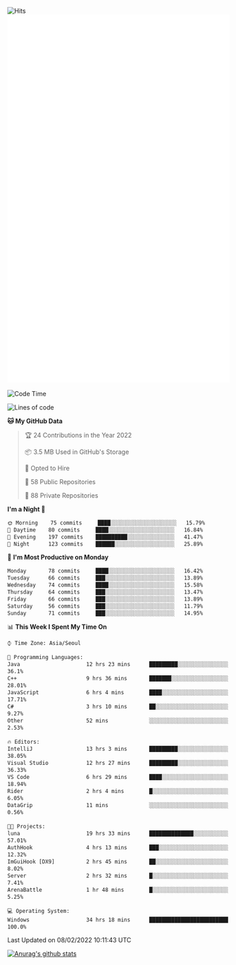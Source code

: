 ![Hits](https://hits.seeyoufarm.com/api/count/incr/badge.svg?url=https%3A%2F%2Fgithub.com%2Fkokose1234&count_bg=%2379C83D&title_bg=%23555555&icon=apple.svg&icon_color=%23E7E7E7&title=hits&edge_flat=false)
<br/>
![Metrics](https://github.com/kokose1234/kokose1234/blob/main/github-metrics.svg)

<!--START_SECTION:waka-->
![Code Time](http://img.shields.io/badge/Code%20Time-455%20hrs%2052%20mins-blue)

![Lines of code](https://img.shields.io/badge/From%20Hello%20World%20I%27ve%20Written-8%20Million%20lines%20of%20code-blue)

**🐱 My GitHub Data** 

> 🏆 24 Contributions in the Year 2022
 > 
> 📦 3.5 MB Used in GitHub's Storage 
 > 
> 💼 Opted to Hire
 > 
> 📜 58 Public Repositories 
 > 
> 🔑 88 Private Repositories  
 > 
**I'm a Night 🦉** 

```text
🌞 Morning    75 commits     ████░░░░░░░░░░░░░░░░░░░░░   15.79% 
🌆 Daytime    80 commits     ████░░░░░░░░░░░░░░░░░░░░░   16.84% 
🌃 Evening    197 commits    ██████████░░░░░░░░░░░░░░░   41.47% 
🌙 Night      123 commits    ██████░░░░░░░░░░░░░░░░░░░   25.89%

```
📅 **I'm Most Productive on Monday** 

```text
Monday       78 commits     ████░░░░░░░░░░░░░░░░░░░░░   16.42% 
Tuesday      66 commits     ███░░░░░░░░░░░░░░░░░░░░░░   13.89% 
Wednesday    74 commits     ████░░░░░░░░░░░░░░░░░░░░░   15.58% 
Thursday     64 commits     ███░░░░░░░░░░░░░░░░░░░░░░   13.47% 
Friday       66 commits     ███░░░░░░░░░░░░░░░░░░░░░░   13.89% 
Saturday     56 commits     ███░░░░░░░░░░░░░░░░░░░░░░   11.79% 
Sunday       71 commits     ███░░░░░░░░░░░░░░░░░░░░░░   14.95%

```


📊 **This Week I Spent My Time On** 

```text
⌚︎ Time Zone: Asia/Seoul

💬 Programming Languages: 
Java                     12 hrs 23 mins      █████████░░░░░░░░░░░░░░░░   36.1% 
C++                      9 hrs 36 mins       ███████░░░░░░░░░░░░░░░░░░   28.01% 
JavaScript               6 hrs 4 mins        ████░░░░░░░░░░░░░░░░░░░░░   17.71% 
C#                       3 hrs 10 mins       ██░░░░░░░░░░░░░░░░░░░░░░░   9.27% 
Other                    52 mins             ░░░░░░░░░░░░░░░░░░░░░░░░░   2.53%

🔥 Editors: 
IntelliJ                 13 hrs 3 mins       █████████░░░░░░░░░░░░░░░░   38.05% 
Visual Studio            12 hrs 27 mins      █████████░░░░░░░░░░░░░░░░   36.33% 
VS Code                  6 hrs 29 mins       ████░░░░░░░░░░░░░░░░░░░░░   18.94% 
Rider                    2 hrs 4 mins        █░░░░░░░░░░░░░░░░░░░░░░░░   6.05% 
DataGrip                 11 mins             ░░░░░░░░░░░░░░░░░░░░░░░░░   0.56%

🐱‍💻 Projects: 
luna                     19 hrs 33 mins      ██████████████░░░░░░░░░░░   57.01% 
AuthHook                 4 hrs 13 mins       ███░░░░░░░░░░░░░░░░░░░░░░   12.32% 
ImGuiHook [DX9]          2 hrs 45 mins       ██░░░░░░░░░░░░░░░░░░░░░░░   8.02% 
Server                   2 hrs 32 mins       █░░░░░░░░░░░░░░░░░░░░░░░░   7.41% 
ArenaBattle              1 hr 48 mins        █░░░░░░░░░░░░░░░░░░░░░░░░   5.25%

💻 Operating System: 
Windows                  34 hrs 18 mins      █████████████████████████   100.0%

```


 Last Updated on 08/02/2022 10:11:43 UTC
<!--END_SECTION:waka-->

[![Anurag's github stats](https://github-readme-stats.vercel.app/api?username=kokose1234&theme=dracula)](https://github.com/anuraghazra/github-readme-stats)



	

